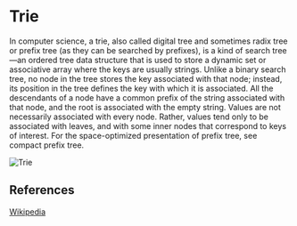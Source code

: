 # Trie

In computer science, a trie, also called digital tree and sometimes 
radix tree or prefix tree (as they can be searched by prefixes), 
is a kind of search tree—an ordered tree data structure that is 
used to store a dynamic set or associative array where the keys 
are usually strings. Unlike a binary search tree, no node in the 
tree stores the key associated with that node; instead, its 
position in the tree defines the key with which it is associated.
All the descendants of a node have a common prefix of the string
associated with that node, and the root is associated with the 
empty string. Values are not necessarily associated with every 
node. Rather, values tend only to be associated with leaves, 
and with some inner nodes that correspond to keys of interest. 
For the space-optimized presentation of prefix tree, see compact 
prefix tree.

![Trie](https://upload.wikimedia.org/wikipedia/commons/b/be/Trie_example.svg)

## References

[Wikipedia](https://en.wikipedia.org/wiki/Trie)
